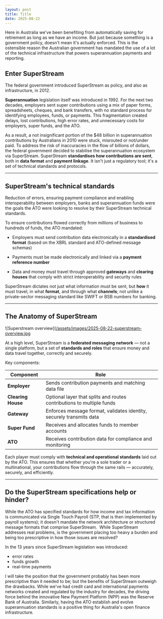 ```yaml
---
layout: post
title: Title
date: 2025-08-22
---
```


Here in Australia we've been benefiting from automatically saving for retirement as long as we have an income. But just because something is a government policy, doesn't mean it's actually enforced. This is the ostensible reason the Australian government has mandated the use of a lot of the technical infrastructure that powers superannuation payments and reporting. 

## Enter SuperStream

The federal government introduced SuperStream as policy, and also as infrastructure, in 2012. 

**Superannuation** legislation itself was introduced in 1992. For the next two decades, employers sent super contributions using a mix of paper forms, spreadsheets, cheques, and bank transfers, with no standard process for identifying employees, funds, or payments. This fragmentation created delays, lost contributions, high error rates, and unnecessary costs for employers, super funds, and the ATO.

As a result, a not insignificant portion of the \$48 billion in superannuation contributions by Australians in 2010 were stuck, misrouted or not/under paid. To address the risk of inaccuracies in the flow of billions of dollars, the federal government decided to stabilise the superannuation ecosystem via SuperStream. SuperStream **standardises how contributions are sent**, both in **data format** and **payment linkage**. It isn't just a regulatory tool; it's a set of technical standards and protocols.

---

## **SuperStream's technical standards**

Reduction of errors, ensuring payment compliance and enabling interoperability between employers, banks and superannuation funds were the goals the ATO were looking to resolve by their SuperStream technical standards. 

To ensure contributions flowed correctly from millions of business to hundreds of funds, the ATO mandated:

* Employers must send contribution data electronically in a **standardised format** (based on the XBRL standard and ATO-defined message schemas)&#x20;

* Payments must be made electronically and linked via a **payment reference number**&#x20;

* Data and money must travel through approved **gateways** and **clearing houses** that comply with strict interoperability and security rules&#x20;

SuperStream dictates not just what information must be sent, but **how** it must travel, in what **format**, and through what **channels**; not unlike a private-sector messaging standard like SWIFT or BSB numbers for banking.

---

## **The Anatomy of SuperStream**

![Superstream overview]([/assets/images/2025-08-22-superstream-overview.jpg](https://github.com/nerdymalini/nerdymalini.github.io/blob/2902625d8fe43db4b2f8081c0e2f054d715a140c/_posts/assets/images/2025-08-22-superstream-overview.jpg)

At a high level, SuperStream is a **federated messaging network** — not a single platform, but a set of **standards and roles** that ensure money and data travel together, correctly and securely.

Key components:

| **Component**      | **Role**                                                              |
| ------------------ | --------------------------------------------------------------------- |
| **Employer**       | Sends contribution payments and matching data file                    |
| **Clearing House** | Optional layer that splits and routes contributions to multiple funds |
| **Gateway**        | Enforces message format, validates identity, securely transmits data  |
| **Super Fund**     | Receives and allocates funds to member accounts                       |
| **ATO**            | Receives contribution data for compliance and monitoring              |

Each player must comply with **technical and operational standards** laid out by the ATO. This ensures that whether you're a sole trader or a multinational, your contributions flow through the same rails — accurately, securely, and efficiently.

---

## Do the SuperStream specifications help or hinder?

While the ATO has specified standards for how income and tax information is communicated via Single Touch Payroll (STP, that is then implemented by payroll systems); it doesn't mandate the network architecture or structured message formats that comprise SuperStream.  While SuperStream addresses real problems, is the government placing too heavy a burden and being too prescriptive in how those issues are resolved? 

In the 13 years since SuperStream legislation was introduced:

* error rates
* funds growth
* real-time payments

I will take the position that the government probably has been more prescriptive than it needed to be; but the benefits of SuperStream outweigh the drawbacks. While we've had credit card and international payments networks created and regulated by the industry for decades, the driving force behind the innovative New Payment Platform (NPP) was the Reserve Bank of Australia. Similarly, having the ATO establish and evolve superannuation standards is a positive thing for Australia's open finance infrastructure.  
